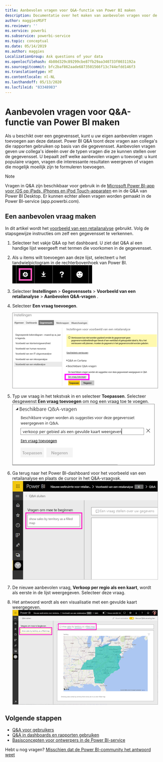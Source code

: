```yaml
---
title: Aanbevolen vragen voor Q&A-functie van Power BI maken
description: Documentatie over het maken van aanbevolen vragen voor de Q&A-functie van Power BI
author: maggiesMSFT
ms.reviewer: ''
ms.service: powerbi
ms.subservice: powerbi-service
ms.topic: conceptual
ms.date: 05/14/2019
ms.author: maggies
LocalizationGroup: Ask questions of your data
ms.openlocfilehash: 4b80d329c89299cbe87fb29aa340733f0031192a
ms.sourcegitcommit: bfc2baf862aade6873501566f13c744efdd146f3
ms.translationtype: HT
ms.contentlocale: nl-NL
ms.lasthandoff: 05/13/2020
ms.locfileid: "83348983"
---
```

# <a name="create-featured-questions-for-power-bi-qa"></a>Aanbevolen vragen voor Q&A-functie van Power BI maken
Als u beschikt over een gegevensset, kunt u uw eigen aanbevolen vragen toevoegen aan deze dataset. Power BI Q&A toont deze vragen aan collega's die rapporten gebruiken op basis van die gegevensset.  Aanbevolen vragen geven uw collega's ideeën over de typen vragen die ze kunnen stellen over de gegevensset. U bepaalt zelf welke aanbevolen vragen u toevoegt: u kunt populaire vragen, vragen die interessante resultaten weergeven of vragen die mogelijk moeilijk zijn te formuleren toevoegen.


> [!NOTE]
> Vragen in Q&A zijn beschikbaar voor gebruik in de [Microsoft Power BI-app voor iOS op iPads, iPhones en iPod Touch-apparaten](../consumer/mobile/mobile-apps-ios-qna.md) en in de Q&A van Power BI Desktop. Er kunnen echter alleen vragen worden gemaakt in de Power BI-service (app.powerbi.com).
> 

## <a name="create-a-featured-question"></a>Een aanbevolen vraag maken

In dit artikel wordt het [voorbeeld van een retailanalyse](sample-datasets.md) gebruikt. Volg de stapsgewijze instructies om zelf een gegevensset te verkennen.

1. Selecteer het vakje Q&A op het dashboard.   U ziet dat Q&A al een handige lijst weergeeft met termen die voorkomen in de gegevensset.
2. Als u items wilt toevoegen aan deze lijst, selecteert u het tandwielpictogram in de rechterbovenhoek van Power BI.  
   ![Tandwielpictogram](media/service-q-and-a-create-featured-questions/pbi_gearicon2.jpg)
3. Selecteer **Instellingen** &gt; **Gegevenssets** &gt; **Voorbeeld van een retailanalyse** &gt; **Aanbevolen Q&A-vragen** .  
4. Selecteer **Een vraag toevoegen**.
   
   ![Menu Instellingen](media/service-q-and-a-create-featured-questions/power-bi-settings.png)
5. Typ uw vraag in het tekstvak in en selecteer **Toepassen**.   Selecteer desgewenst **Een vraag toevoegen** om nog een vraag toe te voegen.  
   ![Deelvenster Beschikbare Q&A-vragen](media/service-q-and-a-create-featured-questions/power-bi-type-featured-question.png)
6. Ga terug naar het Power BI-dashboard voor het voorbeeld van een retailanalyse en plaats de cursor in het Q&A-vraagvak.   
   ![Q&A-vraagvak met aanbevolen vraag](media/service-q-and-a-create-featured-questions/power-bi-qna-featured-question-to-start.png)
7. De nieuwe aanbevolen vraag, **Verkoop per regio als een kaart**, wordt als eerste in de lijst weergegeven. Selecteer deze vraag.  
8. Het antwoord wordt als een visualisatie met een gevulde kaart weergegeven.  
   ![Beantwoorde aanbevolen vraag voor Q&A: kaartvisualisatie](media/service-q-and-a-create-featured-questions/power-bi-qna-featured-question.png)

## <a name="next-steps"></a>Volgende stappen

- [Q&A voor gebruikers](../consumer/end-user-q-and-a.md)  
- [Q&A in dashboards en rapporten gebruiken](power-bi-tutorial-q-and-a.md)  
- [Basisconcepten voor ontwerpers in de Power BI-service](../fundamentals/service-basic-concepts.md)  

Hebt u nog vragen? [Misschien dat de Power BI-community het antwoord weet](https://community.powerbi.com/)
